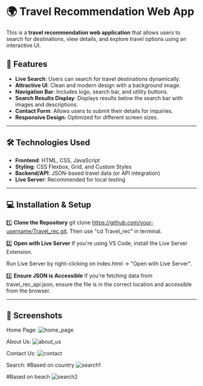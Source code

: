 # 🌍 Travel Recommendation Web App

This is a **travel recommendation web application** that allows users to search for destinations, view details, and explore travel options using an interactive UI.

## 🚀 Features

- **Live Search**: Users can search for travel destinations dynamically.
- **Attractive UI**: Clean and modern design with a background image.
- **Navigation Bar**: Includes logo, search bar, and utility buttons.
- **Search Results Display**: Displays results below the search bar with images and descriptions.
- **Contact Form**: Allows users to submit their details for inquiries.
- **Responsive Design**: Optimized for different screen sizes.

---

## 🛠️ Technologies Used

- **Frontend**: HTML, CSS, JavaScript
- **Styling**: CSS Flexbox, Grid, and Custom Styles
- **Backend/API**: JSON-based travel data (or API integration)
- **Live Server**: Recommended for local testing

---
## 💻 Installation & Setup

1️⃣ **Clone the Repository**
git clone https://github.com/your-username/Travel_rec.git. Then use "cd Travel_rec" in terminal.


2️⃣ **Open with Live Server**
If you're using VS Code, install the Live Server Extension.

Run Live Server by right-clicking on index.html → "Open with Live Server".

3️⃣ **Ensure JSON is Accessible**
If you're fetching data from travel_rec_api.json, ensure the file is in the correct location and accessible from the browser.

---
## 📸 Screenshots
Home Page:
![home_page](https://github.com/user-attachments/assets/187fdda8-0f0d-4944-9c34-532d4d8cdde1)

About Us:
![about_us](https://github.com/user-attachments/assets/87705cf6-4bcd-4a37-baca-a3aff1a3c8d2)

Contact Us:
![contact](https://github.com/user-attachments/assets/49bd5af1-261a-4075-8c9d-c1d440b2eca0)

Search:
#Based on country
![search1](https://github.com/user-attachments/assets/258a396a-65a4-4c60-b04c-b1f1b1a5b8e5)

#Based on beach
![search2](https://github.com/user-attachments/assets/c38eb726-bba3-400d-aec6-ba5982f0b442)

